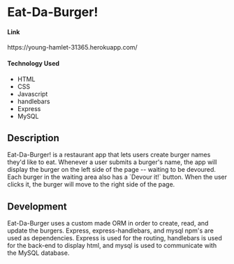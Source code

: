 <h1>Eat-Da-Burger!</h1>

<h4>Link</h4>
<p>https://young-hamlet-31365.herokuapp.com/</p>

<h4>Technology Used</h4>
<ul>
    <li>HTML</li>
    <li>CSS</li>
    <li>Javascript</li>
    <li>handlebars</li>
    <li>Express</li>
    <li>MySQL</li>
</ul>

<h2>Description</h2>
<p>Eat-Da-Burger! is a restaurant app that lets users create burger names they'd like to eat. Whenever a user submits a burger's name, the app will display the burger on the left side of the page -- waiting to be devoured. Each burger in the waiting area also has a `Devour it!` button. When the user clicks it, the burger will move to the right side of the page.</p>

<h2>Development</h2>
<p>Eat-Da-Burger uses a custom made ORM in order to create, read, and update the burgers. Express, express-handlebars, and mysql npm's are used as dependencies. Express is used for the routing, handlebars is used for the back-end to display html, and mysql is used to communicate with the MySQL database.</p>